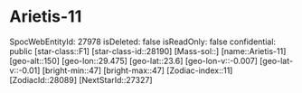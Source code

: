 ﻿---
location: [23.6,29.475,150]
type: Station
tags:
- astro/Star

---

# Arietis-11

SpocWebEntityId: 27978
isDeleted: false
isReadOnly: false
confidential: public
[star-class::F1]
[star-class-id::28190]
[Mass-sol::]
[name::Arietis-11]
[geo-alt::150]
[geo-lon::29.475]
[geo-lat::23.6]
[geo-lon-v::-0.007]
[geo-lat-v::-0.01]
[bright-min::47]
[bright-max::47]
[Zodiac-index::11]
[ZodiacId::28089]
[NextStarId::27327]

